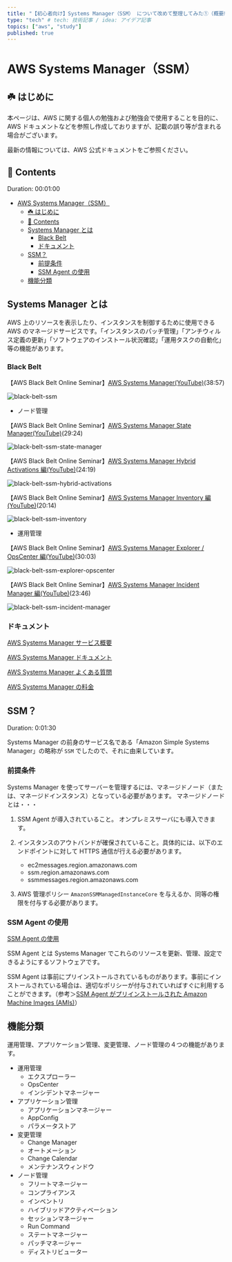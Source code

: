 ```yaml
---
title: "【初心者向け】Systems Manager（SSM） について改めて整理してみた①（概要編）" # 記事のタイトル
type: "tech" # tech: 技術記事 / idea: アイデア記事
topics: ["aws", "study"]
published: true
---
```


# AWS Systems Manager（SSM）

## ☘️ はじめに

本ページは、AWS に関する個人の勉強および勉強会で使用することを目的に、AWS ドキュメントなどを参照し作成しておりますが、記載の誤り等が含まれる場合がございます。

最新の情報については、AWS 公式ドキュメントをご参照ください。

## 👀 Contents

Duration: 00:01:00

- [AWS Systems Manager（SSM）](#aws-systems-managerssm)
  - [☘️ はじめに](#️-はじめに)
  - [👀 Contents](#-contents)
  - [Systems Manager とは](#systems-manager-とは)
    - [Black Belt](#black-belt)
    - [ドキュメント](#ドキュメント)
  - [SSM？](#ssm)
    - [前提条件](#前提条件)
    - [SSM Agent の使用](#ssm-agent-の使用)
  - [機能分類](#機能分類)

## Systems Manager とは

AWS 上のリソースを表示したり、インスタンスを制御するために使用できる AWS のマネージドサービスです。「インスタンスのパッチ管理」「アンチウィルス定義の更新」「ソフトウェアのインストール状況確認」「運用タスクの自動化」等の機能があります。

### Black Belt

【AWS Black Belt Online Seminar】[AWS Systems Manager(YouTube)](https://www.youtube.com/watch?v=g5ndLFklyb4)(38:57)

![black-belt-ssm](/images/ssm/black-belt-ssm-s.jpg)

- ノード管理

【AWS Black Belt Online Seminar】[AWS Systems Manager State Manager(YouTube)](https://www.youtube.com/watch?v=vSAbhWZFtKU)(29:24)

![black-belt-ssm-state-manager](/images/ssm/black-belt-ssm-state-manager-s.jpg)

【AWS Black Belt Online Seminar】[AWS Systems Manager Hybrid Activations 編(YouTube)](https://www.youtube.com/watch?v=LUdXlWW5F9I)(24:19)

![black-belt-ssm-hybrid-activations](/images/ssm/black-belt-ssm-hybrid-activations-s.jpg)

【AWS Black Belt Online Seminar】[AWS Systems Manager Inventory 編(YouTube)](https://www.youtube.com/watch?v=2_6YcNmNFcg)(20:14)

![black-belt-ssm-inventory](/images/ssm/black-belt-ssm-inventory-s.jpg)

- 運用管理

【AWS Black Belt Online Seminar】[AWS Systems Manager Explorer / OpsCenter 編(YouTube)](https://www.youtube.com/watch?v=XXG88mXS6_E)(30:03)

![black-belt-ssm-explorer-opscenter](/images/ssm/black-belt-ssm-explorer-opscenter-s.jpg)

【AWS Black Belt Online Seminar】[AWS Systems Manager Incident Manager 編(YouTube)](https://www.youtube.com/watch?v=03MiGRe9fkI)(23:46)

![black-belt-ssm-incident-manager](/images/ssm/black-belt-ssm-incident-manager-s.jpg)

### ドキュメント

[AWS Systems Manager サービス概要](https://aws.amazon.com/jp/systems-manager/)

[AWS Systems Manager ドキュメント](https://docs.aws.amazon.com/ja_jp/systems-manager/?id=docs_gateway)

[AWS Systems Manager よくある質問](https://aws.amazon.com/jp/systems-manager/faq/)

[AWS Systems Manager の料金](https://aws.amazon.com/jp/systems-manager/pricing/)

## SSM？

Duration: 0:01:30

Systems Manager の前身のサービス名である「Amazon Simple Systems Manager」の略称が `SSM` でしたので、それに由来しています。

### 前提条件

Systems Manager を使ってサーバーを管理するには、マネージドノード（または、マネージドインスタンス）となっている必要があります。
マネージドノードとは・・・

1. SSM Agent が導入されていること。
   オンプレミスサーバにも導入できます。

2. インスタンスのアウトバンドが確保されていること。具体的には、以下のエンドポイントに対して HTTPS 通信が行える必要があります。

   - ec2messages.region.amazonaws.com
   - ssm.region.amazonaws.com
   - ssmmessages.region.amazonaws.com

3. AWS 管理ポリシー `AmazonSSMManagedInstanceCore` を与えるか、同等の権限を付与する必要があります。

### SSM Agent の使用

[SSM Agent の使用](https://docs.aws.amazon.com/ja_jp/systems-manager/latest/userguide/ssm-agent.html)

SSM Agent とは Systems Manager でこれらのリソースを更新、管理、設定できるようにするソフトウェアです。

SSM Agent は事前にプリインストールされているものがあります。事前にインストールされている場合は、適切なポリシーが付与されていればすぐに利用することができます。（参考＞[SSM Agent がプリインストールされた Amazon Machine Images (AMIs)](https://docs.aws.amazon.com/ja_jp/systems-manager/latest/userguide/ami-preinstalled-agent.html)）

## 機能分類

運用管理、アプリケーション管理、変更管理、ノード管理の４つの機能があります。

- 運用管理
  - エクスプローラー
  - OpsCenter
  - インシデントマネージャー
- アプリケーション管理
  - アプリケーションマネージャー
  - AppConfig
  - パラメータストア
- 変更管理
  - Change Manager
  - オートメーション
  - Change Calendar
  - メンテナンスウィンドウ
- ノード管理
  - フリートマネージャー
  - コンプライアンス
  - インベントリ
  - ハイブリッドアクティベーション
  - セッションマネージャー
  - Run Command
  - ステートマネージャー
  - パッチマネージャー
  - ディストリビューター
